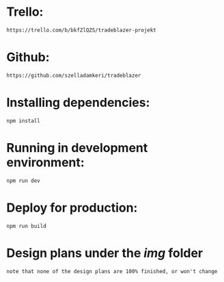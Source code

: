 # Trello: 
    https://trello.com/b/bkfZlQZS/tradeblazer-projekt

# Github: 
    https://github.com/szelladamkeri/tradeblazer

# Installing dependencies: 
```
npm install
```

# Running in development environment:
```
npm run dev
```

# Deploy for production:
```
npm run build
```

# Design plans under the *img* folder
    note that none of the design plans are 100% finished, or won't change